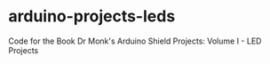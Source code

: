 arduino-projects-leds
=====================

Code for the Book Dr Monk's Arduino Shield Projects: Volume I - LED Projects